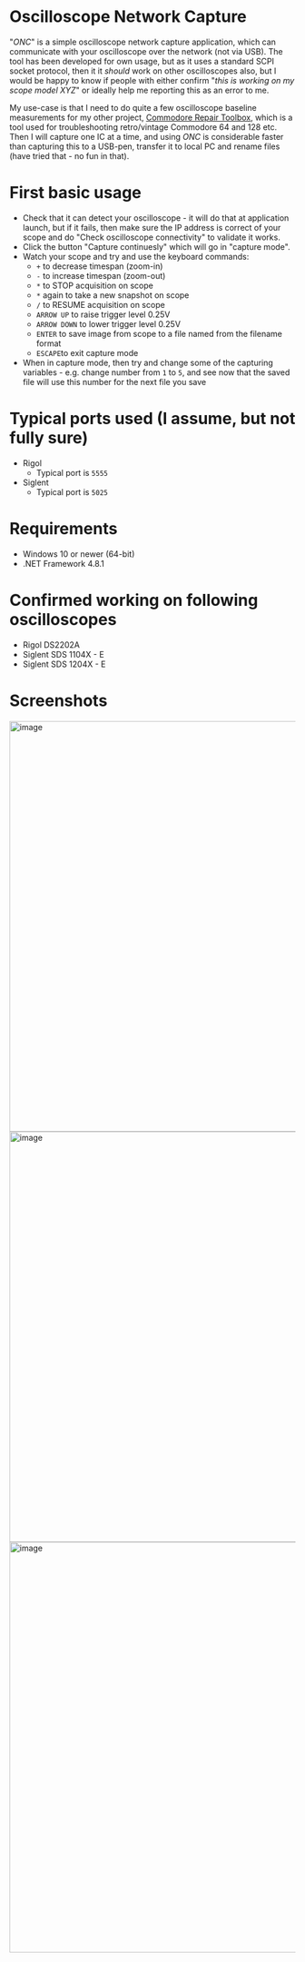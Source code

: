 # Oscilloscope Network Capture

"_ONC_" is a simple oscilloscope network capture application, which can communicate with your oscilloscope over the network (not via USB). The tool has been developed for own usage, but as it uses a standard SCPI socket protocol, then it it _should_ work on other oscilloscopes also, but I would be happy to know if people with either confirm "_this is working on my scope model XYZ_" or ideally help me reporting this as an error to me.

My use-case is that I need to do quite a few oscilloscope baseline measurements for my other project, [Commodore Repair Toolbox](https://github.com/HovKlan-DH/Commodore-Retro-Toolbox), which is a tool used for troubleshooting retro/vintage Commodore 64 and 128 etc. Then I will capture one IC at a time, and using _ONC_ is considerable faster than capturing this to a USB-pen, transfer it to local PC and rename files (have tried that - no fun in that).

# First basic usage

- Check that it can detect your oscilloscope - it will do that at application launch, but if it fails, then make sure the IP address is correct of your scope and do "Check oscilloscope connectivity" to validate it works.
- Click the button "Capture continuesly" which will go in "capture mode".
- Watch your scope and try and use the keyboard commands:
  - `+` to decrease timespan (zoom-in)
  - `-` to increase timespan (zoom-out)
  - `*` to STOP acquisition on scope
  - `*` again to take a new snapshot on scope
  - `/` to RESUME acquisition on scope
  - `ARROW UP` to raise trigger level 0.25V
  - `ARROW DOWN` to lower trigger level 0.25V
  - `ENTER` to save image from scope to a file named from the filename format
  - `ESCAPE`to exit capture mode
- When in capture mode, then try and change some of the capturing variables - e.g. change number from `1` to `5`, and see now that the saved file will use this number for the next file you save

# Typical ports used (I assume, but not fully sure)

* Rigol
  - Typical port is `5555` 
* Siglent
  - Typical port is `5025` 

# Requirements

* Windows 10 or newer (64-bit)
* .NET Framework 4.8.1

# Confirmed working on following oscilloscopes

* Rigol DS2202A
* Siglent SDS 1104X - E
* Siglent SDS 1204X - E

# Screenshots

<img width="900" height="723" alt="image" src="https://github.com/user-attachments/assets/20df2f78-f5d8-4817-b9be-51d31f5e420f" />

<img width="900" height="723" alt="image" src="https://github.com/user-attachments/assets/3ad578ca-19a1-4b49-a7cf-61d9fa85cd46" />

<img width="900" height="723" alt="image" src="https://github.com/user-attachments/assets/91a7afa2-9403-45b2-bb6e-b8fe07c6a376" />
